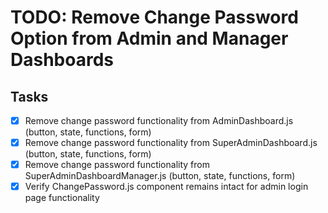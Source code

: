 # TODO: Remove Change Password Option from Admin and Manager Dashboards

## Tasks
- [x] Remove change password functionality from AdminDashboard.js (button, state, functions, form)
- [x] Remove change password functionality from SuperAdminDashboard.js (button, state, functions, form)
- [x] Remove change password functionality from SuperAdminDashboardManager.js (button, state, functions, form)
- [x] Verify ChangePassword.js component remains intact for admin login page functionality
